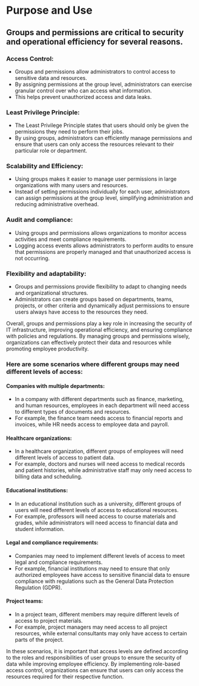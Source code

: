 # Purpose and Use

## Groups and permissions are critical to security and operational efficiency for several reasons.

### Access Control:

* Groups and permissions allow administrators to control access to sensitive data and resources.&#x20;
* By assigning permissions at the group level, administrators can exercise granular control over who can access what information.&#x20;
* This helps prevent unauthorized access and data leaks.

### Least Privilege Principle:

* The Least Privilege Principle states that users should only be given the permissions they need to perform their jobs.&#x20;
* By using groups, administrators can efficiently manage permissions and ensure that users can only access the resources relevant to their particular role or department.

### Scalability and Efficiency:

* Using groups makes it easier to manage user permissions in large organizations with many users and resources.&#x20;
* Instead of setting permissions individually for each user, administrators can assign permissions at the group level, simplifying administration and reducing administrative overhead.

### Audit and compliance:

* Using groups and permissions allows organizations to monitor access activities and meet compliance requirements.
* Logging access events allows administrators to perform audits to ensure that permissions are properly managed and that unauthorized access is not occurring.

### Flexibility and adaptability:

* Groups and permissions provide flexibility to adapt to changing needs and organizational structures.&#x20;
* Administrators can create groups based on departments, teams, projects, or other criteria and dynamically adjust permissions to ensure users always have access to the resources they need.

Overall, groups and permissions play a key role in increasing the security of IT infrastructure, improving operational efficiency, and ensuring compliance with policies and regulations. By managing groups and permissions wisely, organizations can effectively protect their data and resources while promoting employee productivity.



### Here are some scenarios where different groups may need different levels of access:

#### Companies with multiple departments:

* In a company with different departments such as finance, marketing, and human resources, employees in each department will need access to different types of documents and resources.
* For example, the finance team needs access to financial reports and invoices, while HR needs access to employee data and payroll.

#### Healthcare organizations:

* In a healthcare organization, different groups of employees will need different levels of access to patient data.
* For example, doctors and nurses will need access to medical records and patient histories, while administrative staff may only need access to billing data and scheduling.

#### Educational institutions:

* In an educational institution such as a university, different groups of users will need different levels of access to educational resources.
* For example, professors will need access to course materials and grades, while administrators will need access to financial data and student information.

#### Legal and compliance requirements:

* Companies may need to implement different levels of access to meet legal and compliance requirements.&#x20;
* For example, financial institutions may need to ensure that only authorized employees have access to sensitive financial data to ensure compliance with regulations such as the General Data Protection Regulation (GDPR).

#### Project teams:

* In a project team, different members may require different levels of access to project materials.&#x20;
* For example, project managers may need access to all project resources, while external consultants may only have access to certain parts of the project.



In these scenarios, it is important that access levels are defined according to the roles and responsibilities of user groups to ensure the security of data while improving employee efficiency. By implementing role-based access control, organizations can ensure that users can only access the resources required for their respective function.

